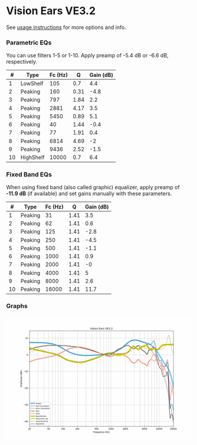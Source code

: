 # Vision Ears VE3.2
See [usage instructions](https://github.com/jaakkopasanen/AutoEq#usage) for more options and info.

### Parametric EQs
You can use filters 1-5 or 1-10. Apply preamp of -5.4 dB or -6.6 dB, respectively.

|   # | Type      |   Fc (Hz) |    Q |   Gain (dB) |
|-----|-----------|-----------|------|-------------|
|   1 | LowShelf  |       105 | 0.7  |         4.4 |
|   2 | Peaking   |       160 | 0.31 |        -4.8 |
|   3 | Peaking   |       797 | 1.84 |         2.2 |
|   4 | Peaking   |      2881 | 4.17 |         3.5 |
|   5 | Peaking   |      5450 | 0.89 |         5.1 |
|   6 | Peaking   |        40 | 1.44 |        -0.4 |
|   7 | Peaking   |        77 | 1.91 |         0.4 |
|   8 | Peaking   |      6814 | 4.69 |        -2   |
|   9 | Peaking   |      9436 | 2.52 |        -1.5 |
|  10 | HighShelf |     10000 | 0.7  |         6.4 |

### Fixed Band EQs
When using fixed band (also called graphic) equalizer, apply preamp of **-11.9 dB** (if available) and set gains manually with these parameters.

|   # | Type    |   Fc (Hz) |    Q |   Gain (dB) |
|-----|---------|-----------|------|-------------|
|   1 | Peaking |        31 | 1.41 |         3.5 |
|   2 | Peaking |        62 | 1.41 |         0.6 |
|   3 | Peaking |       125 | 1.41 |        -2.8 |
|   4 | Peaking |       250 | 1.41 |        -4.5 |
|   5 | Peaking |       500 | 1.41 |        -1.1 |
|   6 | Peaking |      1000 | 1.41 |         0.9 |
|   7 | Peaking |      2000 | 1.41 |        -0   |
|   8 | Peaking |      4000 | 1.41 |         5   |
|   9 | Peaking |      8000 | 1.41 |         2.6 |
|  10 | Peaking |     16000 | 1.41 |        11.7 |

### Graphs
![](./Vision%20Ears%20VE3.2.png)
